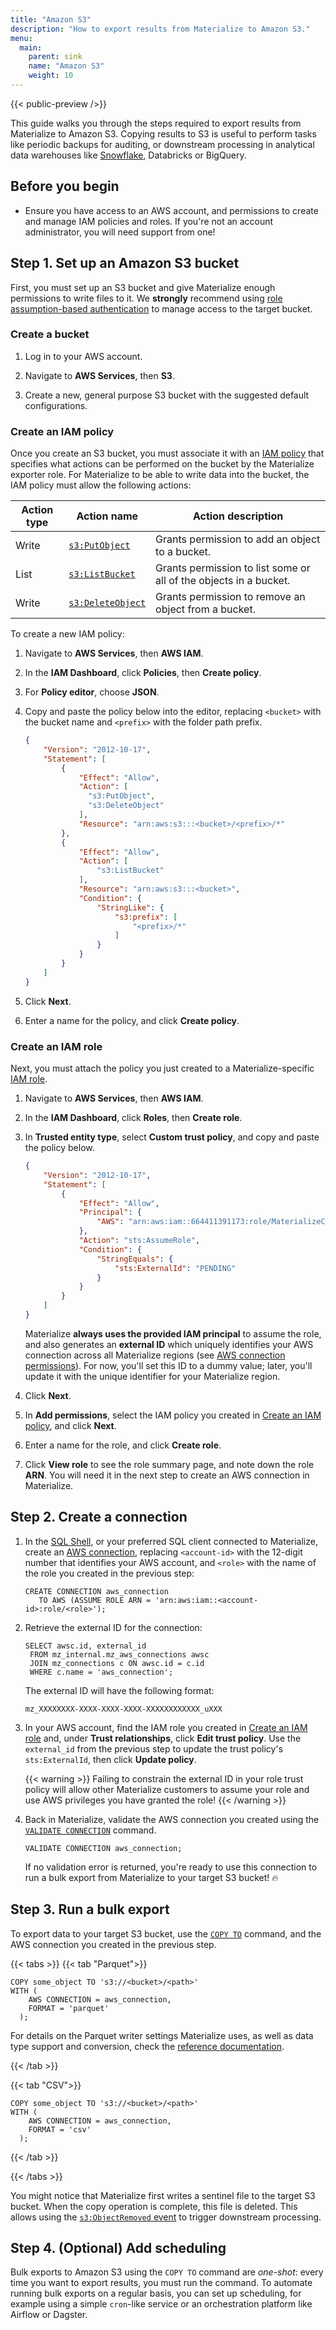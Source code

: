 ```yaml
---
title: "Amazon S3"
description: "How to export results from Materialize to Amazon S3."
menu:
  main:
    parent: sink
    name: "Amazon S3"
    weight: 10
---
```


{{< public-preview />}}

This guide walks you through the steps required to export results from
Materialize to Amazon S3. Copying results to S3 is
useful to perform tasks like periodic backups for auditing, or downstream
processing in analytical data warehouses like [Snowflake](/serve-results/snowflake/),
Databricks or BigQuery.

## Before you begin

- Ensure you have access to an AWS account, and permissions to create and manage
  IAM policies and roles. If you're not an account administrator, you will need
  support from one!

## Step 1. Set up an Amazon S3 bucket

First, you must set up an S3 bucket and give Materialize enough permissions to
write files to it. We **strongly** recommend using [role assumption-based authentication](/sql/create-connection/#aws-permissions)
to manage access to the target bucket.

### Create a bucket

1. Log in to your AWS account.

1. Navigate to **AWS Services**, then **S3**.

1. Create a new, general purpose S3 bucket with the suggested default
   configurations.

### Create an IAM policy

Once you create an S3 bucket, you must associate it with an [IAM policy](https://docs.aws.amazon.com/IAM/latest/UserGuide/access_policies.html)
that specifies what actions can be performed on the bucket by the Materialize
exporter role. For Materialize to be able to write data into the bucket, the
IAM policy must allow the following actions:

Action type  | Action name                                                                            | Action description
-------------|----------------------------------------------------------------------------------------|---------------
Write        | [`s3:PutObject`](https://docs.aws.amazon.com/AmazonS3/latest/API/API_PutObject.html)      | Grants permission to add an object to a bucket.
List         | [`s3:ListBucket`](https://docs.aws.amazon.com/AmazonS3/latest/API/API_ListObjectsV2.html) | Grants permission to list some or all of the objects in a bucket.
Write        | [`s3:DeleteObject`](https://docs.aws.amazon.com/AmazonS3/latest/API/API_DeleteObject.html)| Grants permission to remove an object from a bucket.

To create a new IAM policy:

1. Navigate to **AWS Services**, then **AWS IAM**.

1. In the **IAM Dashboard**, click **Policies**, then **Create policy**.

1. For **Policy editor**, choose **JSON**.

1. Copy and paste the policy below into the editor, replacing `<bucket>` with
   the bucket name and `<prefix>` with the folder path prefix.

   ```json
   {
       "Version": "2012-10-17",
       "Statement": [
           {
               "Effect": "Allow",
               "Action": [
                 "s3:PutObject",
                 "s3:DeleteObject"
               ],
               "Resource": "arn:aws:s3:::<bucket>/<prefix>/*"
           },
           {
               "Effect": "Allow",
               "Action": [
                   "s3:ListBucket"
               ],
               "Resource": "arn:aws:s3:::<bucket>",
               "Condition": {
                   "StringLike": {
                       "s3:prefix": [
                           "<prefix>/*"
                       ]
                   }
               }
           }
       ]
   }
   ```

1. Click **Next**.

1. Enter a name for the policy, and click **Create policy**.

### Create an IAM role

Next, you must attach the policy you just created to a Materialize-specific
[IAM role](https://docs.aws.amazon.com/IAM/latest/UserGuide/id_roles.html).

1. Navigate to **AWS Services**, then **AWS IAM**.

1. In the **IAM Dashboard**, click **Roles**, then **Create role**.

1. In **Trusted entity type**, select **Custom trust policy**, and copy and
   paste the policy below.

   ```json
   {
       "Version": "2012-10-17",
       "Statement": [
           {
               "Effect": "Allow",
               "Principal": {
                   "AWS": "arn:aws:iam::664411391173:role/MaterializeConnection"
               },
               "Action": "sts:AssumeRole",
               "Condition": {
                   "StringEquals": {
                       "sts:ExternalId": "PENDING"
                   }
               }
           }
       ]
   }
   ```

   Materialize **always uses the provided IAM principal** to assume the role, and
   also generates an **external ID** which uniquely identifies your AWS connection
   across all Materialize regions (see [AWS connection permissions](/sql/create-connection/#aws-permissions)).
   For now, you'll set this ID to a dummy value; later, you'll update it with
   the unique identifier for your Materialize region.

1. Click **Next**.

1. In **Add permissions**, select the IAM policy you created in [Create an IAM policy](#create-an-iam-policy),
   and click **Next**.

1. Enter a name for the role, and click **Create role**.

1. Click **View role** to see the role summary page, and note down the
   role **ARN**. You will need it in the next step to create an AWS connection in
   Materialize.

## Step 2. Create a connection

1. In the [SQL Shell](https://console.materialize.com/), or your preferred SQL
   client connected to Materialize, create an [AWS connection](/sql/create-connection/#aws),
   replacing `<account-id>` with the 12-digit number that identifies your
   AWS account, and  `<role>` with the name of the role you created in the
   previous step:

   ```mzsql
   CREATE CONNECTION aws_connection
      TO AWS (ASSUME ROLE ARN = 'arn:aws:iam::<account-id>:role/<role>');
   ```

1. Retrieve the external ID for the connection:

   ```mzsql
   SELECT awsc.id, external_id
    FROM mz_internal.mz_aws_connections awsc
    JOIN mz_connections c ON awsc.id = c.id
    WHERE c.name = 'aws_connection';
   ```

   The external ID will have the following format:

   ```text
   mz_XXXXXXXX-XXXX-XXXX-XXXX-XXXXXXXXXXXX_uXXX
   ```

1. In your AWS account, find the IAM role you created in [Create an IAM role](#create-an-iam-role)
   and, under **Trust relationships**, click **Edit trust policy**. Use the
   `external_id` from the previous step to update the trust policy's
   `sts:ExternalId`, then click **Update policy**.

   {{< warning >}}
   Failing to constrain the external ID in your role trust policy
   will allow other Materialize customers to assume your role and use AWS
   privileges you have granted the role!
   {{< /warning >}}

1. Back in Materialize, validate the AWS connection you created using the
   [`VALIDATE CONNECTION`](/sql/validate-connection) command.

   ```mzsql
   VALIDATE CONNECTION aws_connection;
   ```

   If no validation error is returned, you're ready to use this connection to
   run a bulk export from Materialize to your target S3 bucket! 🔥

## Step 3. Run a bulk export

To export data to your target S3 bucket, use the [`COPY TO`](/sql/copy-to/#copy-to-s3)
command, and the AWS connection you created in the previous step.

{{< tabs >}}
{{< tab "Parquet">}}

```mzsql
COPY some_object TO 's3://<bucket>/<path>'
WITH (
    AWS CONNECTION = aws_connection,
    FORMAT = 'parquet'
  );
```

For details on the Parquet writer settings Materialize uses, as well as data
type support and conversion, check the [reference documentation](/sql/copy-to/#copy-to-s3-parquet).

{{< /tab >}}

{{< tab "CSV">}}

```mzsql
COPY some_object TO 's3://<bucket>/<path>'
WITH (
    AWS CONNECTION = aws_connection,
    FORMAT = 'csv'
  );
```

{{< /tab >}}

{{< /tabs >}}

You might notice that Materialize first writes a sentinel file to the target S3
bucket. When the copy operation is complete, this file is deleted. This allows
using the [`s3:ObjectRemoved` event](https://docs.aws.amazon.com/AmazonS3/latest/userguide/notification-how-to-event-types-and-destinations.html#supported-notification-event-types)
to trigger downstream processing.

## Step 4. (Optional) Add scheduling

Bulk exports to Amazon S3 using the `COPY TO` command are _one-shot_: every time
you want to export results, you must run the command. To automate running bulk
exports on a regular basis, you can set up scheduling, for example using a
simple `cron`-like service or an orchestration platform like Airflow or
Dagster.
